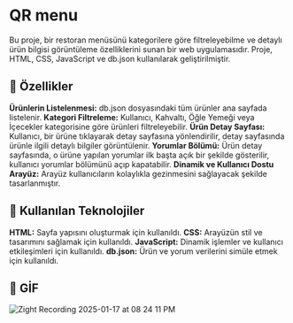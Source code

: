 # QR menu
Bu proje, bir restoran menüsünü kategorilere göre filtreleyebilme ve detaylı ürün bilgisi görüntüleme özelliklerini sunan bir web uygulamasıdır. 
Proje, HTML, CSS, JavaScript ve db.json kullanılarak geliştirilmiştir.

## 🚀 Özellikler
**Ürünlerin Listelenmesi:** db.json dosyasındaki tüm ürünler ana sayfada listelenir.
**Kategori Filtreleme:** Kullanıcı, Kahvaltı, Öğle Yemeği veya İçecekler kategorisine göre ürünleri filtreleyebilir.
**Ürün Detay Sayfası:** Kullanıcı, bir ürüne tıklayarak detay sayfasına yönlendirilir, detay sayfasında ürünle ilgili detaylı bilgiler görüntülenir.
**Yorumlar Bölümü:** Ürün detay sayfasında, o ürüne yapılan yorumlar ilk başta açık bir şekilde gösterilir, kullanıcı yorumlar bölümünü açıp kapatabilir.
**Dinamik ve Kullanıcı Dostu Arayüz:** Arayüz kullanıcıların kolaylıkla gezinmesini sağlayacak şekilde tasarlanmıştır.

## 📌 Kullanılan Teknolojiler
**HTML:** Sayfa yapısını oluşturmak için kullanıldı.
**CSS:** Arayüzün stil ve tasarımını sağlamak için kullanıldı.
**JavaScript:** Dinamik işlemler ve kullanıcı etkileşimleri için kullanıldı.
**db.json:** Ürün ve yorum verilerini simüle etmek için kullanıldı.

## 📸 GİF
![Zight Recording 2025-01-17 at 08 24 11 PM](https://github.com/user-attachments/assets/3794af5a-87bc-4720-bd6e-cd32af1ca444)
